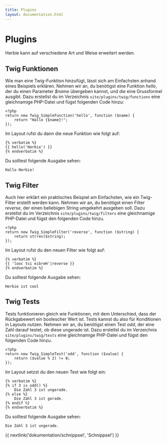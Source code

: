 ```yaml
---
title: Plugins
layout: documentation.html
---
```


# Plugins

Herbie kann auf verschiedene Art und Weise erweitert werden.


## Twig Funktionen

Wie man eine Twig-Funktion hinzufügt, lässt sich am Einfachsten anhand eines
Beispiels erklären. Nehmen wir an, du benötigst eine Funktion *hello*, der du
einen Parameter *$name* übergeben kannst, und die eine Grussformel ausgibt.
Dazu erstellst du im Verzeichnis `site/plugins/twig/functions` eine gleichnamige
PHP-Datei und fügst folgenden Code hinzu:

    <?php
    return new Twig_SimpleFunction('hello', function ($name) {
        return "Hallo {$name}!";
    });

Im Layout rufst du dann die neue Funktion wie folgt auf:

    {% verbatim %}
    {{ hello('Herbie') }}
    {% endverbatim %}

Du solltest folgende Ausgabe sehen:

    Hallo Herbie!


## Twig Filter

Auch hier erklärt ein praktisches Beispiel am Einfachsten, wie ein Twig-
Filter erstellt werden kann. Nehmen wir an, du benötigst einen Filter *reverse*,
der einen beliebigen String umgekehrt ausgeben soll. Dazu erstellst du im
Verzeichnis `site/plugins/twig/filters` eine gleichnamige PHP-Datei und fügst
den folgenden Code hinzu.

    <?php
    return new Twig_SimpleFilter('reverse', function ($string) {
        return strrev($string);
    });

Im Layout rufst du den neuen Filter wie folgt auf:

    {% verbatim %}
    {{ 'looc tsi eibreH'|reverse }}
    {% endverbatim %}

Du solltest folgende Ausgabe sehen:

    Herbie ist cool

## Twig Tests

Tests funktionieren gleich wie Funktionen, mit dem Unterschied, dass der
Rückgabewert ein boolescher Wert ist. Tests kannst du also für Konditionen in
Layouts nutzen.
Nehmen wir an, du benötigst einen Test *odd*, der eine Zahl darauf testet, ob
diese ungerade ist. Dazu erstellst du im Verzeichnis `site/plugins/twig/tests`
eine gleichnamige PHP-Datei und fügst den folgenden Code hinzu.

    <?php
    return new Twig_SimpleTest('odd', function ($value) {
        return ($value % 2) != 0;
    });

Im Layout setzst du den neuen Test wie folgt ein:

    {% verbatim %}
    {% if 3 is odd() %}
        Die Zahl 3 ist ungerade.
    {% else %}
        Die Zahl 3 ist gerade.
    {% endif %}
    {% endverbatim %}

Du solltest folgende Ausgabe sehen:

    Die Zahl 3 ist ungerade.

{{ nextlink('dokumentation/schnippsel', 'Schnippsel') }}
